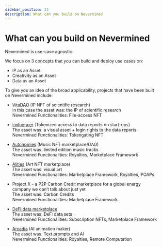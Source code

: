 ```yaml
---
sidebar_position: 33
description: What can you build on Nevermined
---
```


# What can you build on Nevermined

Nevermined is use-case agnostic. 

We focus on 3 concepts that you can build and deploy use cases on: 
- IP as an Asset
- Creativity as an Asset
- Data as an Asset 


To give you an idea of the broad applicability, projects that have been built on Nevermined include: 
- [VitaDAO](https://www.vitadao.com/) (IP NFT of scientific research) <br />
In this case the asset was: the IP of scientific research <br />
Nevermined Functionalities: File-access NFT

- [Invluencer](https://invluencer.com/) (Tokenized access to data reports on start-ups) <br />
The asset was: a visual asset + login rights to the data reports <br />
Nevermined Functionalities: Tokengating NFT

- [Autonomies](https://www.autonomies.io/) (Music NFT marketplace/DAO) <br />
The asset was: limited edition music tracks <br />
Nevermined Functionalities: Royalties, Marketplace Framework

- [Alities](https://alities.io/) (Art NFT marketplace) <br />
The asset was: visual art <br />
Nevermined Functionalities: Marketplace Framework, Royalties, POAPs

- Project X - a P2P Carbon Credit marketplace for a global energy company we can’t talk about just yet  <br />
The asset was: Carbon Credits <br />
Nevermined Functionalities: Marketplace Framework

- [DeFi data marketplace](https://defi.public.nevermined.network/) <br />
The asset was: DeFi data sets <br />
Nevermined Functionalities: Subscription NFTs, Marketplace Framework

- [Arcadia](https://arcadia.nevermined.rocks/) (AI animation maker) <br />
The asset was: Text prompts and AI <br />
Nevermined Functionalities: Royalties, Remote Computation

